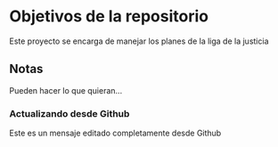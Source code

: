 # Objetivos de la repositorio

Este proyecto se encarga de manejar los planes de la liga de la justicia


## Notas
Pueden hacer lo que quieran...

### Actualizando desde Github
Este es un mensaje editado completamente desde Github

